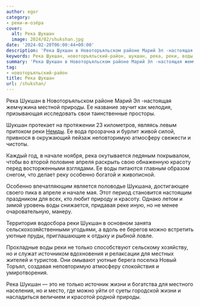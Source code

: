```yaml
---
author: egor
category:
- реки-и-озёра
cover:
  alt: Река Шукшан
  image: 2024/02/shukshan.jpg
date: '2024-02-20T06:00:44+00:00'
description: 'Река Шукшан в Новоторъяльском районе Марий Эл -настоящая жемчужина местной природы. Ее название звучит как мелодия, призывающая исследовать свои...'
keywords: Река Шукшан, новоторъяльский-район, шукшан, река, реки, воды, природы, неповторимую, атмосферу, начале, красоту, особенно, уютные, только, жизни, новоторъяльском, районе
summary: 'Река Шукшан в Новоторъяльском районе Марий Эл -настоящая жемчужина местной природы. Ее название звучит как мелодия, призывающая исследовать свои...'
tag:
- новоторъяльский-район
title: Река Шукшан
url: /shukshan/
---
```


Река Шукшан в Новоторъяльском районе Марий Эл -настоящая жемчужина местной природы. Ее название звучит как мелодия, призывающая исследовать свои таинственные просторы.

Шукшан протекает на протяжении 23 километров, являясь левым притоком реки [Немды](/nemda/). Ее вода прозрачна и бурлит живой силой, привнося в окружающий пейзаж неповторимую атмосферу свежести и чистоты.

Каждый год, в начале ноября, река окутывается ледяным покрывалом, чтобы во второй половине апреля раскрыть свою обнаженную красоту перед восторженными взглядами. Ее воды питаются главным образом снегом, что делает реку особенно богатой и живописной.

Особенно впечатляющим является половодье Шукшана, достигающее своего пика в апреле и начале мая. Этот период становится настоящим праздником для всех, кто любит природу и красоту. Однако летом и зимой уровень воды снижается, придавая реке иную, но не менее очаровательную, манеру.

Территория водосбора реки Шукшан в основном занята сельскохозяйственными угодьями, а вдоль ее берегов можно встретить уютные пруды, приглашающие к отдыху и рыбной ловле.

Прохладные воды реки не только способствуют сельскому хозяйству, но и служат источником вдохновения и релаксации для местных жителей и туристов. Они омывают уютные берега поселка Новый Торъял, создавая неповторимую атмосферу спокойствия и умиротворения.

Река Шукшан — это не только источник жизни и богатства для местного населения, но и место, где можно уйти от суеты городской жизни и насладиться величием и красотой родной природы.